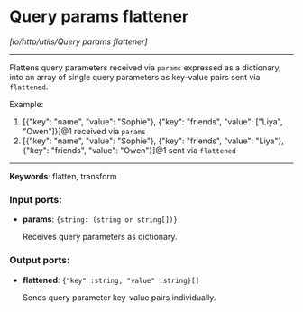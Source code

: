 # Query params flattener

_[io/http/utils/Query params flattener]_

---

Flattens query parameters received via `params` expressed as a dictionary, into an array of single query parameters as key-value pairs sent via `flattened`.  
  
Example:  
1. [{"key": "name", "value": "Sophie"}, {"key": "friends", "value": ["Liya", "Owen"]}]@1 received via `params`  
2. [{"key": "name", "value": "Sophie"}, {"key": "friends", "value": "Liya"}, {"key": "friends", "value": "Owen"}]@1 sent via `flattened`  
  

---

__Keywords__: flatten, transform

### Input ports:

* __params__: ` {string: (string or string[])} `

    Receives query parameters as dictionary.

### Output ports:

* __flattened__: ` {"key" :string, "value" :string}[] `

    Sends query parameter key-value pairs individually.

